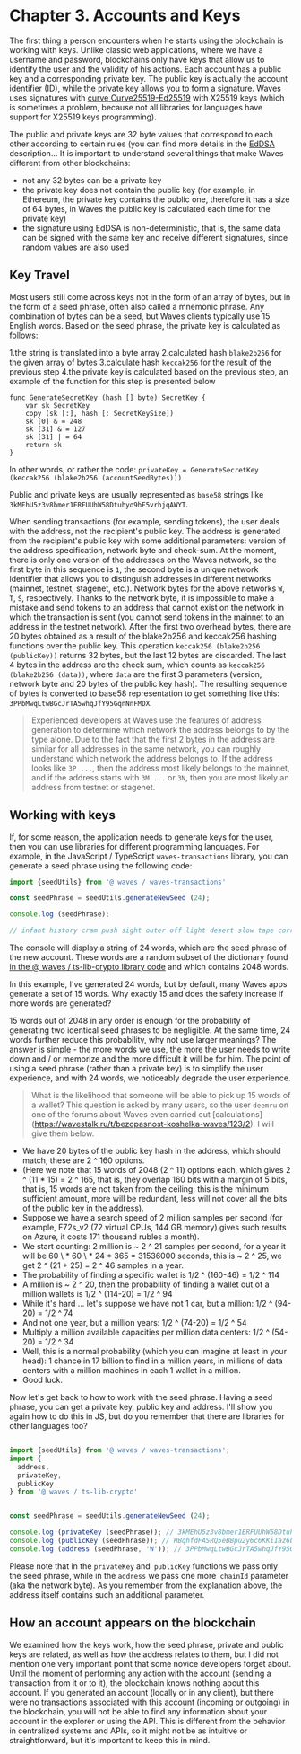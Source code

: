 # Chapter 3. Accounts and Keys

The first thing a person encounters when he starts using the blockchain is working with keys. Unlike classic web applications, where we have a username and password, blockchains only have keys that allow us to identify the user and the validity of his actions.
Each account has a public key and a corresponding private key. The public key is actually the account identifier (ID), while the private key allows you to form a signature. Waves uses signatures with [curve Curve25519-Ed25519](https://en.wikipedia.org/wiki/EdDSA#Ed25519) with X25519 keys (which is sometimes a problem, because not all libraries for languages ​​have support for X25519 keys programming).

The public and private keys are 32 byte values ​​that correspond to each other according to certain rules (you can find more details in the [EdDSA](https://blog.filippo.io/using-ed25519-keys-for-encryption/) description... It is important to understand several things that make Waves different from other blockchains:

- not any 32 bytes can be a private key
- the private key does not contain the public key (for example, in Ethereum, the private key contains the public one, therefore it has a size of 64 bytes, in Waves the public key is calculated each time for the private key)
- the signature using EdDSA is non-deterministic, that is, the same data can be signed with the same key and receive different signatures, since random values ​​are also used

## Key Travel

Most users still come across keys not in the form of an array of bytes, but in the form of a seed phrase, often also called a mnemonic phrase. Any combination of bytes can be a seed, but Waves clients typically use 15 English words. Based on the seed phrase, the private key is calculated as follows:

1.the string is translated into a byte array
2.calculated hash `blake2b256` for the given array of bytes
3.calculate hash `keccak256` for the result of the previous step
4.the private key is calculated based on the previous step, an example of the function for this step is presented below

```, go
func GenerateSecretKey (hash [] byte) SecretKey {
    var sk SecretKey
    copy (sk [:], hash [: SecretKeySize])
    sk [0] & = 248
    sk [31] & = 127
    sk [31] | = 64
    return sk
}

```

In other words, or rather the code:
`privateKey = GenerateSecretKey (keccak256 (blake2b256 (accountSeedBytes)))`

Public and private keys are usually represented as `base58` strings like` 3kMEhU5z3v8bmer1ERFUUhW58Dtuhyo9hE5vrhjqAWYT`.

When sending transactions (for example, sending tokens), the user deals with the address, not the recipient's public key. The address is generated from the recipient's public key with some additional parameters: version of the address specification, network byte and check-sum. At the moment, there is only one version of the addresses on the Waves network, so the first byte in this sequence is `1`, the second byte is a unique network identifier that allows you to distinguish addresses in different networks (mainnet, testnet, stagenet, etc.). Network bytes for the above networks `W`,` T`, `S`, respectively. Thanks to the network byte, it is impossible to make a mistake and send tokens to an address that cannot exist on the network in which the transaction is sent (you cannot send tokens in the mainnet to an address in the testnet network). After the first two overhead bytes, there are 20 bytes obtained as a result of the blake2b256 and keccak256 hashing functions over the public key. This operation `keccak256 (blake2b256 (publicKey))` returns 32 bytes, but the last 12 bytes are discarded. The last 4 bytes in the address are the check sum, which counts as `keccak256 (blake2b256 (data))`, where `data` are the first 3 parameters (version, network byte and 20 bytes of the public key hash). The resulting sequence of bytes is converted to base58 representation to get something like this: `3PPbMwqLtwBGcJrTA5whqJfY95GqnNnFMDX`.

> Experienced developers at Waves use the features of address generation to determine which network the address belongs to by the type alone. Due to the fact that the first 2 bytes in the address are similar for all addresses in the same network, you can roughly understand which network the address belongs to. If the address looks like `3P ...`, then the address most likely belongs to the mainnet, and if the address starts with `3M ...` or `3N`, then you are most likely an address from testnet or stagenet.

## Working with keys

If, for some reason, the application needs to generate keys for the user, then you can use libraries for different programming languages. For example, in the JavaScript / TypeScript `waves-transactions` library, you can generate a seed phrase using the following code:

```js
import {seedUtils} from '@ waves / waves-transactions'

const seedPhrase = seedUtils.generateNewSeed (24);

console.log (seedPhrase);

// infant history cram push sight outer off light desert slow tape correct chuckle chat mechanic jacket camp guide need scale twelve else hard cement
```

The console will display a string of 24 words, which are the seed phrase of the new account. These words are a random subset of the dictionary found [in the @ waves / ts-lib-crypto library code](https://github.com/wavesplatform/ts-lib-crypto/blob/master/src/crypto/seed-words-list.ts) and which contains 2048 words.

In this example, I've generated 24 words, but by default, many Waves apps generate a set of 15 words. Why exactly 15 and does the safety increase if more words are generated?

15 words out of 2048 in any order is enough for the probability of generating two identical seed phrases to be negligible. At the same time, 24 words further reduce this probability, why not use larger meanings? The answer is simple - the more words we use, the more the user needs to write down and / or memorize and the more difficult it will be for him. The point of using a seed phrase (rather than a private key) is to simplify the user experience, and with 24 words, we noticeably degrade the user experience.

> What is the likelihood that someone will be able to pick up 15 words of a wallet? This question is asked by many users, so the user `deemru` on one of the forums about Waves even carried out [calculations] (https://wavestalk.ru/t/bezopasnost-koshelka-waves/123/2). I will give them below.

- We have 20 bytes of the public key hash in the address, which should match, these are 2 ^ 160 options.
- (Here we note that 15 words of 2048 (2 ^ 11) options each, which gives 2 ^ (11 * 15) = 2 ^ 165, that is, they overlap 160 bits with a margin of 5 bits, that is, 15 words are not taken from the ceiling, this is the minimum sufficient amount, more will be redundant, less will not cover all the bits of the public key in the address).
- Suppose we have a search speed of 2 million samples per second (for example, F72s_v2 (72 virtual CPUs, 144 GB memory) gives such results on Azure, it costs 171 thousand rubles a month).
- We start counting: 2 million is ~ 2 ^ 21 samples per second, for a year it will be 60 \ * 60 \ * 24 * 365 = 31536000 seconds, this is ~ 2 ^ 25, we get 2 ^ (21 + 25) = 2 ^ 46 samples in a year.
- The probability of finding a specific wallet is 1/2 ^ (160-46) = 1/2 ^ 114
- A million is ~ 2 ^ 20, then the probability of finding a wallet out of a million wallets is 1/2 ^ (114-20) = 1/2 ^ 94
- While it's hard ... let's suppose we have not 1 car, but a million: 1/2 ^ (94-20) = 1/2 ^ 74
- And not one year, but a million years: 1/2 ^ (74-20) = 1/2 ^ 54
- Multiply a million available capacities per million data centers: 1/2 ^ (54-20) = 1/2 ^ 34
- Well, this is a normal probability (which you can imagine at least in your head): 1 chance in 17 billion to find in a million years, in millions of data centers with a million machines in each 1 wallet in a million.
- Good luck.

Now let's get back to how to work with the seed phrase. Having a seed phrase, you can get a private key, public key and address. I'll show you again how to do this in JS, but do you remember that there are libraries for other languages ​​too?

```js

import {seedUtils} from '@ waves / waves-transactions';
import {
  address,
  privateKey,
  publicKey
} from '@ waves / ts-lib-crypto'


const seedPhrase = seedUtils.generateNewSeed (24);

console.log (privateKey (seedPhrase)); // 3kMEhU5z3v8bmer1ERFUUhW58Dtuhyo9hE5vrhjqAWYT
console.log (publicKey (seedPhrase)); // HBqhfdFASRQ5eBBpu2y6c6KKi1az6bMx8v1JxX4iW1Q8
console.log (address (seedPhrase, 'W')); // 3PPbMwqLtwBGcJrTA5whqJfY95GqnNnFMDX
```

Please note that in the `privateKey` and` publicKey` functions we pass only the seed phrase, while in the `address` we pass one more` chainId` parameter (aka the network byte). As you remember from the explanation above, the address itself contains such an additional parameter.

## How an account appears on the blockchain

We examined how the keys work, how the seed phrase, private and public keys are related, as well as how the address relates to them, but I did not mention one very important point that some novice developers forget about. Until the moment of performing any action with the account (sending a transaction from it or to it), the blockchain knows nothing about this account. If you generated an account (locally or in any client), but there were no transactions associated with this account (incoming or outgoing) in the blockchain, you will not be able to find any information about your account in the explorer or using the API. This is different from the behavior in centralized systems and APIs, so it might not be as intuitive or straightforward, but it's important to keep this in mind.